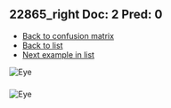 ## 22865_right Doc: 2 Pred: 0
- [Back to confusion matrix](https://github.com/juliandewit/kaggle_retinopathy/blob/master/matrix.md)
- [Back to list](https://github.com/juliandewit/kaggle_retinopathy/blob/master/lists/20/list.md)
- [Next example in list](https://github.com/juliandewit/kaggle_retinopathy/blob/master/lists/20/23/23146_left.md)

![Eye](https://retinopaty.blob.core.windows.net/size1024/22865_right_2.jpeg)

### 

![Eye]()
